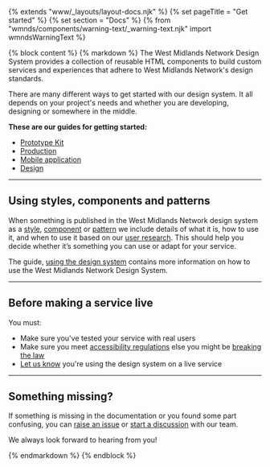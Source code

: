 {% extends "www/_layouts/layout-docs.njk" %}
{% set pageTitle = "Get started" %}
{% set section = "Docs" %}
{% from "wmnds/components/warning-text/_warning-text.njk" import wmndsWarningText %}

{% block content %}
{% markdown %}
The West Midlands Network Design System provides a collection of reusable HTML components to build custom services and experiences that adhere to West Midlands Network's design standards.

There are many different ways to get started with our design system. It all depends on your project's needs and whether you are developing, designing or somewhere in the middle.

**These are our guides for getting started:**

- [Prototype Kit](prototype-kit/)
- [Production](production/)
- [Mobile application](mobile-application/)
- [Design](design/)

---

## Using styles, components and patterns

When something is published in the West Midlands Network design system as a [style](/styles/), [component](/components/) or [pattern](/patterns/) we include details of what it is, how to use it, and when to use it based on our [user research](/user-research/). This should help you decide whether it’s something you can use or adapt for your service.

The guide, [using the design system](using-the-design-system/) contains more information on how to use the West Midlands Network Design System.

---

## Before making a service live

You must:

- Make sure you've tested your service with real users
- Make sure you meet <a href="https://www.gov.uk/guidance/make-your-website-or-app-accessible-and-publish-an-accessibility-statement?utm_source=CampaignPage1&utm_campaign=access_regs" target='_blank'>accessibility regulations</a> else you might be <a href="https://www.legislation.gov.uk/uksi/2018/952/made" title="The Public Sector Bodies (Websites and Mobile Applications) (No. 2) Accessibility Regulations 2018" target='_blank'>breaking the law</a>
- <a href="https://forms.office.com/Pages/ResponsePage.aspx?id=RetZCK7xCk6e-ubWa7tnL0kEZK0X_-9IoNQ__PZJI49UNlBZUFRPNENVTFRWV08xQk1SN0FPR0dDQi4u" title="Let us know you're using the design system" target='_blank'>Let us know</a> you're using the design system on a live service

---

## Something missing?

If something is missing in the documentation or you found some part confusing, you can <a class="wmnds-link" href="https://github.com/wmcadigital/wmn-design-system/issues/new?assignees=mrmjprice%2CKaterinaKir%2Cdaylesalmon&labels=question&template=question.md&title=" target="_blank" >raise an issue</a> or <a class="wmnds-link" href="https://github.com/wmcadigital/wmn-design-system/discussions/new" target="_blank">start a discussion</a> with our team.

We always look forward to hearing from you!

{% endmarkdown %}
{% endblock %}
